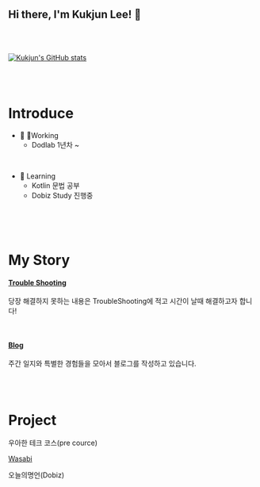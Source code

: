 

## Hi there, I'm **Kukjun Lee!** 👋

<br>
<br>

[![Kukjun's GitHub stats](https://github-readme-stats.vercel.app/api?username=kukjun)](https://github.com/anuraghazra/github-readme-stats)

<br>
<br>

# Introduce

* 🔭 Working
  * Dodlab 1년차 ~

<br>

* 🌱 Learning
  * Kotlin 문법 공부
  * Dobiz Study 진행중

<br>
<br>
<br>

# My Story

#### [Trouble Shooting](https://kukjun.notion.site/Trouble-Shooting-91327e51ff06490cb78d72ef7a157586)
당장 해결하지 못하는 내용은 TroubleShooting에 적고 시간이 날때 해결하고자 합니다!

<br>

#### [Blog](https://velog.io/@imkkuk)
주간 일지와 특별한 경험들을 모아서 블로그를 작성하고 있습니다.

<br>
<br>

# Project

우아한 테크 코스(pre cource)

[Wasabi](https://github.com/Wisoft-Wasabi)

오늘의명언(Dobiz)


<!--
**kukjun/kukjun** is a ✨ _special_ ✨ repository because its `README.md` (this file) appears on your GitHub profile.

Here are some ideas to get you started:

- 🔭 I’m currently working on ...
- 🌱 I’m currently learning ...
- 👯 I’m looking to collaborate on ...
- 🤔 I’m looking for help with ...
- 💬 Ask me about ...
- 📫 How to reach me: ...
- 😄 Pronouns: ...
- ⚡ Fun fact: ...
  -->
